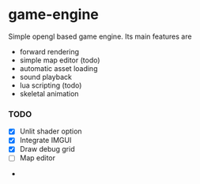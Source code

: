 # game-engine

Simple opengl based game engine. 
Its main features are 
- forward rendering
- simple map editor (todo)
- automatic asset loading
- sound playback
- lua scripting (todo)
- skeletal animation


### TODO

- [x] Unlit shader option
- [x] Integrate IMGUI
- [x] Draw debug grid
- [ ] Map editor
- 
 


